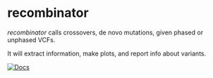 recombinator
============

*recombinator* calls crossovers, de novo mutations, given phased or unphased VCFs.

It will extract information, make plots, and report info about variants.

[![Docs](https://img.shields.io/badge/docs-latest-blue.svg)](http://quinlan-lab.github.io/recombinator/)
